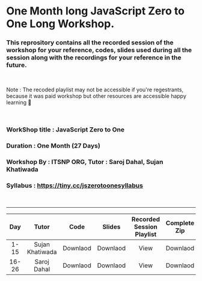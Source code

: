 # One Month long JavaScript Zero to One Long Workshop.

###  This reprository contains all the recorded session of the workshop for your reference, codes, slides used during all the session along with the recordings for your reference in the future. 
<br>

Note : The recoded playlist may not be accessible if you're regestrants, because it was paid workshop but other resources are accessible happy learning 🎊

<br>

### **WorkShop title** : JavaScript Zero to One


### **Duration** : One Month (27 Days)



### **Workshop By** : ITSNP ORG, Tutor : Saroj Dahal, Sujan Khatiwada


### **Syllabus** : https://tiny.cc/jszerotoonesyllabus
<br>
<hr>

|Day  | Tutor           | Code     | Slides                    | Recorded Session Playlist | Complete Zip |
|:---: | :---: | :---:    | :---:                     | :---:                     |  :---:       |
|1-15 | Sujan Khatiwada |  Downlaod | Downlaod                  | View                      | Downlaod     |
|16-26| Saroj Dahal     | Downlaod | Downlaod                  | View                      | Downlaod     |





